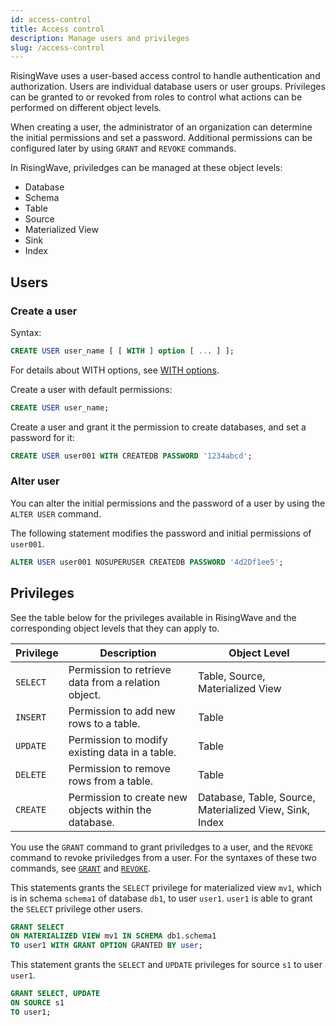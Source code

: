 ```yaml
---
id: access-control
title: Access control
description: Manage users and privileges
slug: /access-control
---
```

RisingWave uses a user-based access control to handle authentication and authorization. Users are individual database users or user groups. Privileges can be granted to or revoked from roles to control what actions can be performed on different object levels.

When creating a user, the administrator of an organization can determine the initial permissions and set a password. Additional permissions can be configured later by using `GRANT` and `REVOKE` commands.

In RisingWave, priviledges can be managed at these object levels:

- Database
- Schema
- Table
- Source
- Materialized View
- Sink
- Index

## Users

### Create a user

Syntax:

```sql
CREATE USER user_name [ [ WITH ] option [ ... ] ];
```

For details about WITH options, see [WITH options](/sql/commands/sql-create-user.md#with-options).

Create a user with default permissions:

```sql
CREATE USER user_name;
```

Create a user and grant it the permission to create databases, and set a password for it:

```sql
CREATE USER user001 WITH CREATEDB PASSWORD '1234abcd';
```

### Alter user

You can alter the initial permissions and the password of a user by using the `ALTER USER` command.

The following statement modifies the password and initial permissions of `user001`.

```sql
ALTER USER user001 NOSUPERUSER CREATEDB PASSWORD '4d2Df1ee5';
```

## Privileges

See the table below for the privileges available in RisingWave and the corresponding object levels that they can apply to.

|Privilege |Description |Object Level|
|--------|---------|---------|
|`SELECT` |Permission to retrieve data from a relation object. |Table, Source, Materialized View|
|`INSERT` |Permission to add new rows to a table. |Table|
|`UPDATE` |Permission to modify existing data in a table. |Table|
|`DELETE` |Permission to remove rows from a table. |Table|
|`CREATE` |Permission to create new objects within the database. |Database, Table, Source, Materialized View, Sink, Index|

You use the `GRANT` command to grant priviledges to a user, and the `REVOKE` command to revoke priviledges from a user. For the syntaxes of these two commands, see [`GRANT`](/sql/commands/sql-grant.md) and [`REVOKE`](/sql/commands/sql-revoke).

This statements grants the `SELECT` privilege for materialized view `mv1`, which is in schema `schema1` of database `db1`, to user `user1`. `user1` is able to grant the `SELECT` privilege other users.

```sql
GRANT SELECT
ON MATERIALIZED VIEW mv1 IN SCHEMA db1.schema1
TO user1 WITH GRANT OPTION GRANTED BY user;
```

This statement grants the `SELECT` and `UPDATE` privileges for source `s1` to user `user1`.

```sql
GRANT SELECT, UPDATE
ON SOURCE s1
TO user1;
```
